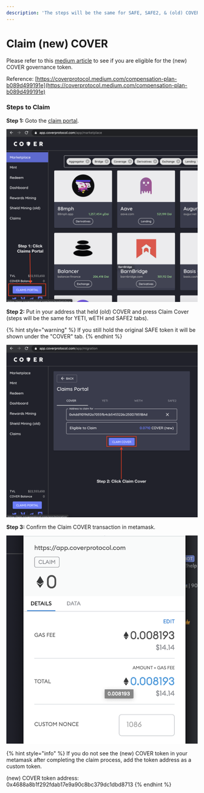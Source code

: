 ```yaml
---
description: 'The steps will be the same for SAFE, SAFE2, & (old) COVER.'
---
```


# Claim \(new\) COVER

Please refer to this [medium article](https://coverprotocol.medium.com/compensation-plan-b089d499191e) to see if you are eligible for the \(new\) COVER governance token. 

Reference: [https://coverprotocol.medium.com/compensation-plan-b089d499191e](https://coverprotocol.medium.com/compensation-plan-b089d499191e)

### Steps to Claim 

**Step 1:** Goto the [claim portal](https://app.coverprotocol.com/app/migration).

![](../.gitbook/assets/screen-shot-2021-02-15-at-12.13.27-am.png)

**Step 2:** Put in your address that held \(old\) COVER and press Claim Cover \(steps will be the same for YETI, wETH and SAFE2 tabs\). 

{% hint style="warning" %}
If you still hold the original SAFE token it will be shown under the "COVER" tab. 
{% endhint %}

![](../.gitbook/assets/screen-shot-2021-02-15-at-12.14.45-am.png)

**Step 3:** Confirm the Claim COVER transaction in metamask.

![](../.gitbook/assets/screen-shot-2021-02-15-at-12.15.57-am.png)

{% hint style="info" %}
If you do not see the \(new\) COVER token in your metamask after completing the claim process, add the token address as a custom token.  
  
\(new\) COVER token address: 0x4688a8b1f292fdab17e9a90c8bc379dc1dbd8713
{% endhint %}

